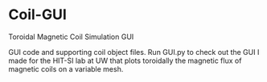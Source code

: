 Coil-GUI
========

Toroidal Magnetic Coil Simulation GUI

GUI code and supporting coil object files. Run GUI.py to check out the GUI I made for the HIT-SI lab at UW that plots toroidally the magnetic flux of magnetic coils on a variable mesh. 
